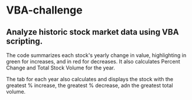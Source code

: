# VBA-challenge

## Analyze historic stock market data using VBA scripting.

The code summarizes each stock's yearly change in value, highlighting in green for increases, and in red for decreases. It also calculates Percent Change and Total Stock Volume for the year.

The tab for each year also calculates and displays the stock with the greatest % increase, the greatest % decrease, adn the greatest total volume.

